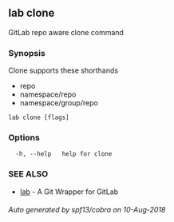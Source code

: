 ## lab clone

GitLab repo aware clone command

### Synopsis

Clone supports these shorthands
- repo
- namespace/repo
- namespace/group/repo

```
lab clone [flags]
```

### Options

```
  -h, --help   help for clone
```

### SEE ALSO

* [lab](index.md)	 - A Git Wrapper for GitLab

###### Auto generated by spf13/cobra on 10-Aug-2018
